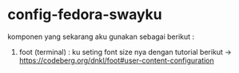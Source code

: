 # config-fedora-swayku

komponen yang sekarang aku gunakan sebagai berikut :

1. foot (terminal) : ku seting font size nya dengan tutorial berikut -> https://codeberg.org/dnkl/foot#user-content-configuration
